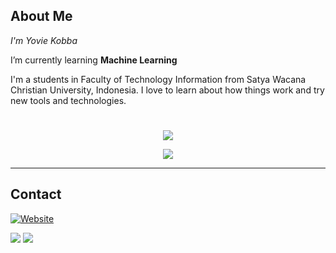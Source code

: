 ## About Me


*I'm Yovie Kobba*

I’m currently learning **Machine Learning**

I'm a students in Faculty of Technology Information from Satya Wacana Christian University, Indonesia. I love to learn about how things work and try new tools and technologies.

# 
<p align="center">
    <img src="https://github-readme-stats.vercel.app/api/top-langs/?username=yopilatul&theme=tokyonight&layout=compact"/>
</p>
<p align="center">
    <img src="https://github-readme-stats.vercel.app/api?username=yopilatul&show_icons=true&count_private=true&theme=tokyonight"/>
</p>

---

## Contact
[![Website](https://img.shields.io/website?label=LandingPage&style=for-the-badge&url=https%3A%2F%2Fyoviekobba.xyz)](https://yoviekobba.xyz/)

<a href="mailto:adithyakobba12@outlook.com">
<img src="https://img.shields.io/badge/adithyakobba12@outlook.com-%23D14836.svg?&style=for-the-badge&logo=gmail&logoColor=white" href="adithyakobba12@outlook.com"></a>

<a  href="https://www.linkedin.com/in/yovie-anugrah-adithya-kobba-19a55221b/">
<img src="https://img.shields.io/badge/YovieKobba-%23E4405F.svg?&style=for-the-badge&logo=linkedin&logoColor=white"></a>

